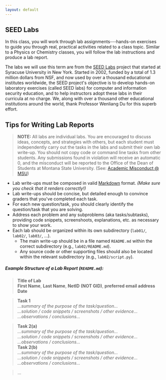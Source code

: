 ```yaml
---
layout: default
---
```


<!-- links -->
[SEED Labs]: https://seedsecuritylabs.org

## SEED Labs

In this class, you will work through lab assignments---hands-on exercises to guide you through real, practical activities related to a class topic.
Similar to a Physics or Chemistry classes, you will follow the lab instructions and produce a lab report.

<!-- You will submit your lab reports as a **PDF** through **D2L**. -->

The labs we will use this term are from the [SEED Labs] project that started at Syracuse University in New York.
Started in 2002, funded by a total of 1.3 million dollars from NSF, and now used by over a thousand educational institutes worldwide,
  the SEED project's objective is to develop hands-on laboratory exercises (called SEED labs)
  for computer and information security education,
  and to help instructors adopt these labs in their curricula at no charge.
We, along with over a thousand other educational institutions around the world, thank Professor Wenliang Du for this superb effort.

## Tips for Writing Lab Reports

> **NOTE:** All labs are individual labs.
You are encouraged to discuss ideas, concepts, and strategies with others, but each student must independently carry out the tasks in the labs and submit their own lab write-up.
You should not copy code or command line tasks from other students.
Any submissions found in violation will receive an automatic 0, and the misconduct will be reported to the Office of the Dean of Students at Montana State University.
(See: [Academic Misconduct @ MSU](https://www.montana.edu/deanofstudents/academicmisconduct/academicmisconduct.html))

- Lab write-ups must be composed in valid [Markdown](https://www.markdownguide.org) format. *(Make sure you check that it renders correctly!)*
- Lab write-ups should be concise, but detailed enough to convince graders that you've completed each task.
- For each new question/task, you should clearly identify the question/task that you are solving.
- Address each problem and any subproblems (aka tasks/subtasks), providing code snippets, screenshoots, explanations, etc. as necessary to show your work.
- Each lab should be organized within its own subdirectory (`lab01/`, `lab02/`, `lab03/`, ...).
  - The main write-up should be in a file named `README.md` within the correct subdirectory (e.g., `lab02/README.md`).
  - Any source code or other supporting files should also be located within the relevant subdirectory  (e.g., `lab02/script.py`).

##### Example Structure of a Lab Report (`README.md`):
<!-- At the top of each README include, at a minimum: -->

> **Title of Lab**  
> **First Name**, **Last Name**, **NetID** **(NOT GID)**, **preferred email address**  
> **Date**

> **Task 1**  
> _...summary of the purpose of the task/question..._  
> _...solution / code snippets / screenshots / other evidence..._  
> _...observations / conclusions..._  

> **Task 2(a)**  
> _...summary of the purpose of the task/question..._  
> _...solution / code snippets / screenshots / other evidence..._  
> _...observations / conclusions..._  
> **Task 2(b)**  
> _...summary of the purpose of the task/question..._  
> _...solution / code snippets / screenshots / other evidence..._  
> _...observations / conclusions..._  

> ...
